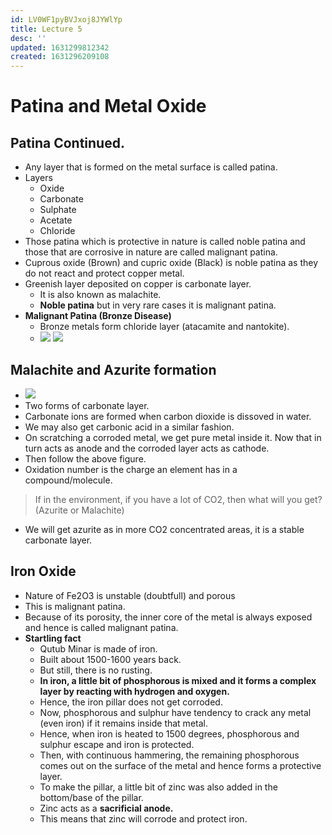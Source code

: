 ```yaml
---
id: LV0WF1pyBVJxoj8JYWlYp
title: Lecture 5
desc: ''
updated: 1631299812342
created: 1631296209108
---
```


# Patina and Metal Oxide

## Patina Continued.
* Any layer that is formed on the metal surface is called patina.
* Layers
    * Oxide
    * Carbonate
    * Sulphate
    * Acetate
    * Chloride
* Those patina which is protective in nature is called noble patina and those that are corrosive in nature are called malignant patina.
* Cuprous oxide (Brown) and cupric oxide (Black) is noble patina as they do not react and protect copper metal.
* Greenish layer deposited on copper is carbonate layer.
    * It is also known as malachite.
    * **Noble patina** but in very rare cases it is malignant patina.
* **Malignant Patina (Bronze Disease)**
    * Bronze metals form chloride layer (atacamite and nantokite).
    * ![](/assets/images/2021-09-11-00-05-28.png)
      ![](/assets/images/2021-09-11-00-06-37.png)

## Malachite and Azurite formation
* ![](/assets/images/2021-09-10-23-50-53.png)
* Two forms of carbonate layer.
* Carbonate ions are formed when carbon dioxide is dissoved in water.
* We may also get carbonic acid in a similar fashion.
* On scratching a corroded metal, we get pure metal inside it. Now that in turn acts as anode and the corroded layer acts as cathode.
* Then follow the above figure.
* Oxidation number is the charge an element has in a compound/molecule.

> If in the environment, if you have a lot of CO2, then what will you get? (Azurite or Malachite)
* We will get azurite as in more CO2 concentrated areas, it is a stable carbonate layer.

## Iron Oxide
* Nature of Fe2O3 is unstable (doubtfull) and porous
* This is malignant patina.
* Because of its porosity, the inner core of the metal is always exposed and hence is called malignant patina.
* **Startling fact**
    * Qutub Minar is made of iron.
    * Built about 1500-1600 years back.
    * But still, there is no rusting.
    * **In iron, a little bit of phosphorous is mixed and it forms a complex layer by reacting with hydrogen and oxygen.**
    * Hence, the iron pillar does not get corroded.
    * Now, phosphorous and sulphur have tendency to crack any metal (even iron) if it remains inside that metal.
    * Hence, when iron is heated to 1500 degrees, phosphorous and sulphur escape and iron is protected.
    * Then, with continuous hammering, the remaining phosphorous comes out on the surface of the metal and hence forms a protective layer.
    * To make the pillar, a little bit of zinc was also added in the bottom/base of the pillar.
    * Zinc acts as a **sacrificial anode.**
    * This means that zinc will corrode and protect iron.
